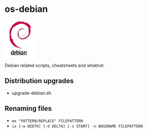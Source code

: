 # os-debian
![](img/logo-debian.png)

Debian related scripts, cheatsheets and whatnot.

## Distribution upgrades
- upgrade-debian.sh

## Renaming files
- `mx "PATTERN/REPLACE" FILEPATTERN`
- `ix [-w WIDTH] [-d DELTA] [-s START] -n BASENAME FILEPATTERN`

